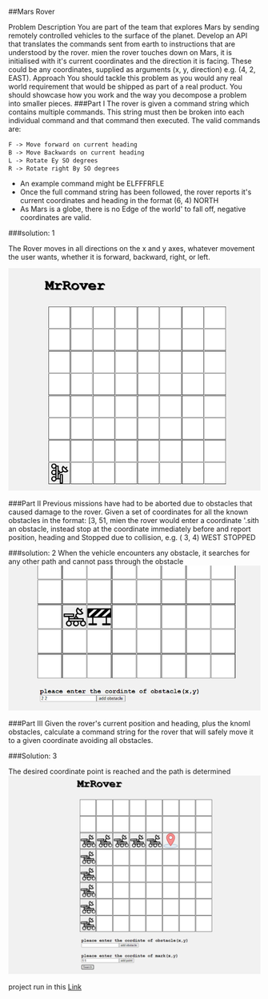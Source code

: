 ##Mars Rover

Problem Description
You are part of the team that explores Mars by sending remotely controlled vehicles to the surface of
the planet. Develop an API that translates the commands sent from earth to instructions that are
understood by the rover.
mien the rover touches down on Mars, it is initialised with it's current coordinates and the direction
it is facing. These could be any coordinates, supplied as arguments (x, y, direction) e.g. (4,
2, EAST).
Approach
You should tackle this problem as you would any real world requirement that would be shipped as
part of a real product. You should showcase how you work and the way you decompose a problem
into smaller pieces.
###Part I
The rover is given a command string which contains multiple commands. This string must then be
broken into each individual command and that command then executed. The valid commands are:
``` 
F -> Move forward on current heading 
B -> Move Backwards on current heading
L -> Rotate Ey SO degrees
R -> Rotate right By SO degrees
```
* An example command might be ELFFFRFLE
* Once the full command string has been followed, the rover reports it's current coordinates
and heading in the format (6, 4) NORTH
* As Mars is a globe, there is no Edge of the world' to fall off, negative coordinates are valid.

###solution: 1

The Rover moves in all directions on the x and y axes, whatever movement the user wants, whether it is forward, backward, right, or left.

<img src="src\img\rovers\Screenshot 2023-09-17 153420.png">

###Part II
Previous missions have had to be aborted due to obstacles that caused damage to the rover. Given a
set of coordinates for all the known obstacles in the format:
[3, 51,
mien the rover would enter a coordinate '.sith an obstacle, instead stop at the coordinate
immediately before and report position, heading and Stopped due to collision, e.g. ( 3, 4) WEST
STOPPED

###solution: 2
When the vehicle encounters any obstacle, it searches for any other path and cannot pass through the obstacle
<img src="src\img\rovers\Screenshot 2023-09-17 155012.png">

###Part III
Given the rover's current position and heading, plus the knoml obstacles, calculate a command
string for the rover that will safely move it to a given coordinate avoiding all obstacles.

###Solution: 3

The desired coordinate point is reached and the path is determined
<img src="src\img\rovers\Screenshot 2023-09-20 114943.png">

project run in this
<a href="https://mr-rover-mohamedhassan2211.vercel.app/">Link</a>



